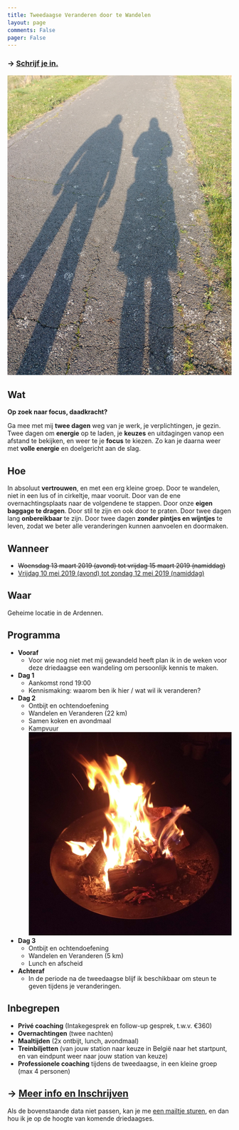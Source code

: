 ```yaml
---
title: Tweedaagse Veranderen door te Wandelen
layout: page
comments: False
pager: False
---
```


### → [Schrijf je in.](/h/form_2daagse.html)


![Wandelen](/images/schaduwen.jpg)

## Wat

**Op zoek naar focus, daadkracht?**

Ga mee met mij **twee dagen** weg van je werk, je verplichtingen, je gezin. Twee dagen om **energie** op te laden, je **keuzes** en uitdagingen vanop een afstand te bekijken, en weer te je **focus** te kiezen. Zo kan je daarna weer met **volle energie** en doelgericht aan de slag.

## Hoe
In absoluut **vertrouwen**, en met een erg kleine groep. 
Door te wandelen, niet in een lus of in cirkeltje, maar vooruit. 
Door van de ene overnachtingsplaats naar de volgendene te stappen. Door onze **eigen baggage te dragen**.
Door stil te zijn en ook door te praten. 
Door twee dagen lang **onbereikbaar** te zijn. 
Door twee dagen **zonder pintjes en wijntjes** te leven, zodat we beter alle veranderingen kunnen aanvoelen en doormaken.

## Wanneer

* <s>Woensdag 13 maart 2019 (avond) tot vrijdag 15 maart 2019 (namiddag)</s>
* [Vrijdag 10 mei 2019 (avond) tot zondag 12 mei 2019 (namiddag)](/h/form_2daagse.html)

## Waar
Geheime locatie in de Ardennen.

## Programma

* **Vooraf** 
    * Voor wie nog niet met mij gewandeld heeft plan ik in de weken voor deze driedaagse een wandeling om persoonlijk kennis te maken.
* **Dag 1**
    * Aankomst rond 19:00  
    * Kennismaking: waarom ben ik hier / wat wil ik veranderen?
* **Dag 2**
    * Ontbijt en ochtendoefening 
    * Wandelen en Veranderen (22 km)
    * Samen koken en avondmaal
    * Kampvuur ![Kampvuur](/images/vuur.jpg)
* **Dag 3**
    * Ontbijt en ochtendoefening
    * Wandelen en Veranderen (5 km)
    * Lunch en afscheid
* **Achteraf** 
    * In de periode na de tweedaagse blijf ik beschikbaar om steun te geven tijdens je veranderingen.

## Inbegrepen

* **Privé coaching** (Intakegesprek en follow-up gesprek, t.w.v. €360)
* **Overnachtingen** (twee nachten)
* **Maaltijden** (2x ontbijt, lunch, avondmaal)
* **Treinbiljetten** (van jouw station naar keuze in België naar het startpunt, en van eindpunt weer naar jouw station van keuze)
* **Professionele coaching** tijdens de tweedaagse, in een kleine groep (max 4 personen)

## → [Meer info en Inschrijven](/h/form_2daagse.html)

Als de bovenstaande data niet passen, kan je me [een mailtje sturen](mailto:philippe@randori.be), en dan hou ik je op de hoogte van komende driedaagses.
